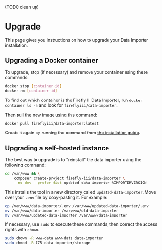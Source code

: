 
(TODO clean up)

# Upgrade

This page gives you instructions on how to upgrade your Data Importer installation.

## Upgrading a Docker container

To upgrade, stop (if necessary) and remove your container using these commands:

```bash
docker stop [container-id]
docker rm [container-id]
```

To find out which container is the Firefly III Data Importer, run `docker container ls -a` and look for `fireflyiii/data-importer`.

Then pull the new image using this command:

```bash
docker pull fireflyiii/data-importer:latest
```

Create it again by running the command from [the installation guide](docker.md).

## Upgrading a self-hosted instance

The best way to upgrade is to "reinstall" the data importer using the following command:

```bash
cd /var/www && \
    composer create-project firefly-iii/data-importer \
    --no-dev --prefer-dist updated-data-importer %IMPORTERVERSION
```

This installs the tool in a new directory called `updated-data-importer`. Move over your `.env` file by copy-pasting it. For example:

```bash
cp /var/www/data-importer/.env /var/www/updated-data-importer/.env
mv /var/www/data-importer /var/www/old-data-importer
mv /var/www/updated-data-importer /var/www/data-importer
```

If necessary, use `sudo` to execute these commands, then correct the access rights with `chown`.

```bash   
sudo chown -R www-data:www-data data-importer
sudo chmod -R 775 data-importer/storage
```
